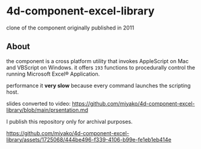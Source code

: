 # 4d-component-excel-library
clone of the component originally published in 2011

## About 

the component is a cross platform utility that invokes AppleScript on Mac and VBScript on Windows. it offers `193` functions to procedurally control the running Microsoft Excel® Application.

performance it **very slow** because every command launches the scripting host.

slides converted to video: https://github.com/miyako/4d-component-excel-library/blob/main/prsentation.md

I publish this repository only for archival purposes.


https://github.com/miyako/4d-component-excel-library/assets/1725068/444be496-f339-4106-b99e-fe1eb1eb414e

